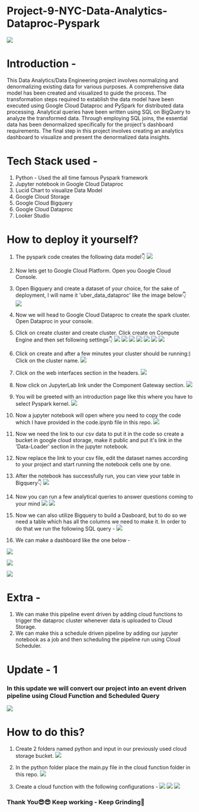 # Project-9-NYC-Data-Analytics-Dataproc-Pyspark

![](images/data-flow.png)

# Introduction - 
This Data Analytics/Data Engineering project involves normalizing and denormalizing existing data for various purposes. A comprehensive data model has been created and visualized to guide the process. The transformation steps required to establish the data model have been executed using Google Cloud Dataproc and PySpark for distributed data processing. Analytical queries have been written using SQL on BigQuery to analyze the transformed data. Through employing SQL joins, the essential data has been denormalized specifically for the project's dashboard requirements. The final step in this project involves creating an analytics dashboard to visualize and present the denormalized data insights.

# Tech Stack used - 
1. Python - Used the all time famous Pyspark framework
2. Jupyter notebook in Google Cloud Dataproc
3. Lucid Chart to visualize Data Model
4. Google Cloud Storage
5. Google Cloud Bigquery
6. Google Cloud Dataproc
7. Looker Studio

# How to deploy it yourself?
1. The pyspark code creates the following data model👇
![](images/Data-Model.png)

2. Now lets get to Google Cloud Platform. Open you Google Cloud Console.
3. Open Bigquery and create a dataset of your choice, for the sake of deployment, I will name it 'uber_data_dataproc' like the image below👇
![](images/dataproc.png)
4. Now we will head to Google Cloud Dataproc to create the spark cluster. Open Dataproc in your console.
5. Click on create cluster and create cluster. Click create on Compute Engine and then set following settings👇
![](images/set1.png)
![](images/set2.png)
![](images/set3.png)
![](images/set4.png)
![](images/set5.png)
![](images/set6.png)
![](images/set7.png)

6. Click on create and after a few minutes your cluster should be running:) Click on the cluster name.
![](images/cluster.png)

7. Click on the web interfaces section in the headers.
![](images/web.png)

8. Now click on JupyterLab link under the Component Gateway section.
![](images/wb.png)

9. You will be greeted with an introduction page like this where you have to select Pyspark kernel.
![](images/kernel.png)

10. Now a jupyter notebook will open where you need to copy the code which I have provided in the code.ipynb file in this repo.
![](images/code.png)

11. Now we need the link to our csv data to put it in the code so create a bucket in google cloud storage, make it public and put it's link in the 'Data-Loader' section in the jupyter notebook.
12. Now replace the link to your csv file, edit the dataset names according to your project and start running the notebook cells one by one.
13. After the notebook has successfully run, you can view your table in Bigquery👇
![](images/tables.png)

14. Now you can run a few analytical queries to answer questions coming to your mind
![](images/sql1.png)
![](images/sql2.png)

15. Now we can also utilize Bigquery to build a Dasboard, but to do so we need a table which has all the columns we need to make it. In order to do that we run the following SQL query - 
![](images/big.png)

16. We can make a dashboard like the one below -

![](images/dashboard-1.png)

![](images/dashboard-2.png)

![](images/dashboard-3.png)

# Extra - 
1. We can make this pipeline event driven by adding cloud functions to trigger the dataproc cluster whenever data is uploaded to Cloud Storage.
2. We can make this a schedule driven pipeline by adding our jupyter notebook as a job and then scheduling the pipeline run using Cloud Scheduler.

# Update - 1
### In this update we will convert our project into an event driven pipeline using Cloud Function and Scheduled Query
![](images/new_dash.png)

# How to do this?
1. Create 2 folders named python and input in our previously used cloud storage bucket.
![](images/cs.png)

2. In the python folder place the main.py file in the cloud function folder in this repo.
![](images/cs2.png)

3. Create a cloud function with the following configurations -
![](images/one.png)
![](images/two.png)
![](images/three.png)


### Thank You😎😎 Keep working - Keep Grinding🫠










